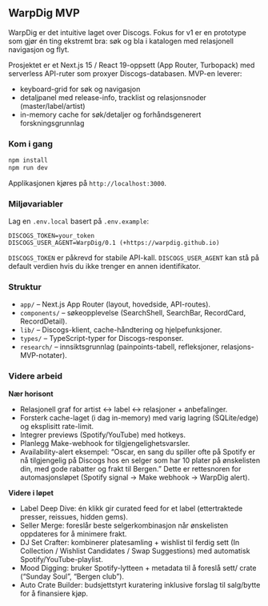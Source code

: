 ## WarpDig MVP

WarpDig er det intuitive laget over Discogs. Fokus for v1 er en prototype som gjør
én ting ekstremt bra: søk og bla i katalogen med relasjonell navigasjon og flyt.

Prosjektet er et Next.js 15 / React 19-oppsett (App Router, Turbopack) med
serverless API-ruter som proxyer Discogs-databasen. MVP-en leverer:
- keyboard-grid for søk og navigasjon
- detaljpanel med release-info, tracklist og relasjonsnoder (master/label/artist)
- in-memory cache for søk/detaljer og forhåndsgenerert forskningsgrunnlag

### Kom i gang

```bash
npm install
npm run dev
```

Applikasjonen kjøres på `http://localhost:3000`.

### Miljøvariabler

Lag en `.env.local` basert på `.env.example`:

```
DISCOGS_TOKEN=your_token
DISCOGS_USER_AGENT=WarpDig/0.1 (+https://warpdig.github.io)
```

`DISCOGS_TOKEN` er påkrevd for stabile API-kall. `DISCOGS_USER_AGENT` kan stå på
default verdien hvis du ikke trenger en annen identifikator.

### Struktur

- `app/` – Next.js App Router (layout, hovedside, API-routes).
- `components/` – søkeopplevelse (SearchShell, SearchBar, RecordCard, RecordDetail).
- `lib/` – Discogs-klient, cache-håndtering og hjelpefunksjoner.
- `types/` – TypeScript-typer for Discogs-responser.
- `research/` – innsiktsgrunnlag (painpoints-tabell, refleksjoner, relasjons-MVP-notater).

### Videre arbeid

**Nær horisont**

- Relasjonell graf for artist ↔ label ↔ relasjoner + anbefalinger.
- Forsterk cache-laget (i dag in-memory) med varig lagring (SQLite/edge) og eksplisitt rate-limit.
- Integrer previews (Spotify/YouTube) med hotkeys.
- Planlegg Make-webhook for tilgjengelighetsvarsler.
- Availability-alert eksempel: “Oscar, en sang du spiller ofte på Spotify er nå tilgjengelig på Discogs hos en selger som har 10 plater på ønskelisten din, med gode rabatter og frakt til Bergen.” Dette er rettesnoren for automasjonsløpet (Spotify signal → Make webhook → WarpDig alert).

**Videre i løpet**

- Label Deep Dive: én klikk gir curated feed for et label (ettertraktede presser, reissues, hidden gems).
- Seller Merge: foreslår beste selgerkombinasjon når ønskelisten oppdateres for å minimere frakt.
- DJ Set Crafter: kombinerer platesamling + wishlist til ferdig sett (In Collection / Wishlist Candidates / Swap Suggestions) med automatisk Spotify/YouTube-playlist.
- Mood Digging: bruker Spotify-lytteen + metadata til å foreslå sett/ crate (“Sunday Soul”, “Bergen club”).
- Auto Crate Builder: budsjettstyrt kuratering inklusive forslag til salg/bytte for å finansiere kjøp.
